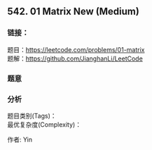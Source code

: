 ## 542. 01 Matrix New (Medium)

### **链接**：
题目：https://leetcode.com/problems/01-matrix  
题解：https://github.com/JianghanLi/LeetCode

### **题意**



### **分析**  
题目类别(Tags)：  
最优复杂度(Complexity)：  



作者: Yin
